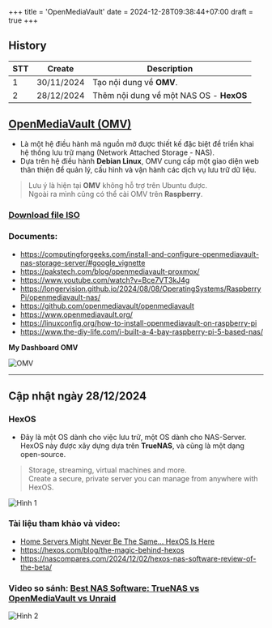 +++
title = 'OpenMediaVault'
date = 2024-12-28T09:38:44+07:00
draft = true
+++

## History

STT |	Create	|	Description			|
----|-----------|---------------------------------------|
1   | 30/11/2024| Tạo nội dung về **OMV**.		|
2   | 28/12/2024| Thêm nội dung về một NAS OS - **HexOS** |


## [OpenMediaVault (OMV)](https://www.openmediavault.org/)
- Là một hệ điều hành mã nguồn mở được thiết kế đặc biệt để triển khai hệ thống lưu trữ mạng (Network Attached Storage - NAS).
- Dựa trên hệ điều hành **Debian Linux**, OMV cung cấp một giao diện web thân thiện để quản lý, cấu hình và vận hành các dịch vụ lưu trữ dữ liệu.
> Lưu ý là hiện tại **OMV** không hỗ trợ trên Ubuntu được. </br>
> Ngoài ra mình cũng có thể cài OMV trên **Raspberry**. </br>

### [Download file ISO](https://www.openmediavault.org/download.html)

### Documents: 
- https://computingforgeeks.com/install-and-configure-openmediavault-nas-storage-server/#google_vignette
- https://pakstech.com/blog/openmediavault-proxmox/
- https://www.youtube.com/watch?v=Bce7VT3kJ4g
- https://longervision.github.io/2024/08/08/OperatingSystems/RaspberryPi/openmediavault-nas/
- https://github.com/openmediavault/openmediavault
- https://www.openmediavault.org/
- https://linuxconfig.org/how-to-install-openmediavault-on-raspberry-pi
- https://www.the-diy-life.com/i-built-a-4-bay-raspberry-pi-5-based-nas/

**My Dashboard OMV**

![OMV](/image/System-DevOps/NAS_Server/Dashboard_OMV.png)

-----------------------------------------------------------------------------
## Cập nhật ngày 28/12/2024

### HexOS
- Đây là một OS dành cho việc lưu trữ, một OS dành cho NAS-Server. HexOS này được xây dựng dựa trên **TrueNAS**, và cũng là một dạng open-source.
> Storage, streaming, virtual machines and more. </br>
> Create a secure, private server you can manage from anywhere with HexOS.

![Hình 1](/image/System-DevOps/NAS_Server/Hinh_1.png)

### Tài liệu tham khảo và video:
- [Home Servers Might Never Be The Same... HexOS Is Here](https://www.youtube.com/watch?v=AfRZuZ6G1SM)
- https://hexos.com/blog/the-magic-behind-hexos
- https://nascompares.com/2024/12/02/hexos-nas-software-review-of-the-beta/

### Video so sánh: [Best NAS Software: TrueNAS vs OpenMediaVault vs Unraid](https://www.youtube.com/watch?v=xNGPAyC2iaU)

![Hình 2](/image/System-DevOps/NAS_Server/Hinh_2.png)



